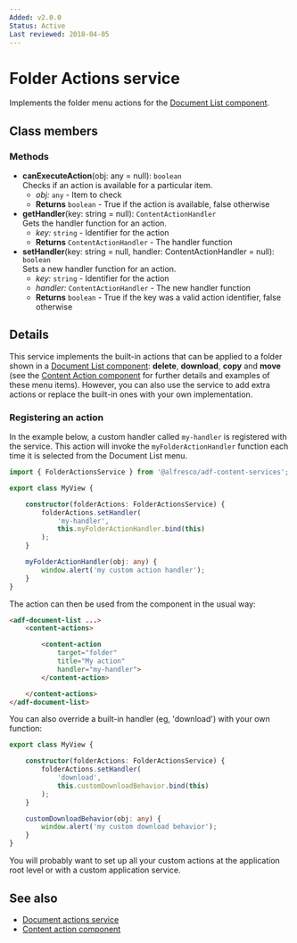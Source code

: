 ```yaml
---
Added: v2.0.0
Status: Active
Last reviewed: 2018-04-05
---
```


# Folder Actions service

Implements the folder menu actions for the [Document List component](../content-services/document-list.component.md).

## Class members

### Methods

-   **canExecuteAction**(obj: any = null): `boolean` <br/>
    Checks if an action is available for a particular item.
    -   _obj:_ `any`  -  Item to check
    -   **Returns** `boolean` - True if the action is available, false otherwise
-   **getHandler**(key: string = null): `ContentActionHandler` <br/>
    Gets the handler function for an action.
    -   _key:_ `string`  -  Identifier for the action
    -   **Returns** `ContentActionHandler` - The handler function
-   **setHandler**(key: string = null, handler: ContentActionHandler = null): `boolean` <br/>
    Sets a new handler function for an action.
    -   _key:_ `string`  -  Identifier for the action
    -   _handler:_ `ContentActionHandler`  -  The new handler function
    -   **Returns** `boolean` - True if the key was a valid action identifier, false otherwise

## Details

This service implements the built-in actions that can be applied to a folder
shown in a [Document List component](document-list.component.md): **delete**,
**download**, **copy** and **move** (see the
[Content Action component](content-action.component.md) for further details and examples
of these menu items). However, you can also use the service to add extra actions or
replace the built-in ones with your own implementation.

### Registering an action

In the example below, a custom handler called `my-handler` is registered with the service.
This action will invoke the `myFolderActionHandler` function each time it is selected
from the Document List menu.

```ts
import { FolderActionsService } from '@alfresco/adf-content-services';

export class MyView {

    constructor(folderActions: FolderActionsService) {
        folderActions.setHandler(
            'my-handler',
            this.myFolderActionHandler.bind(this)
        );
    }

    myFolderActionHandler(obj: any) {
        window.alert('my custom action handler');
    }
}
```

The action can then be used from the component in the usual way:

```html
<adf-document-list ...>
    <content-actions>

        <content-action
            target="folder"
            title="My action"
            handler="my-handler">
        </content-action>

    </content-actions>
</adf-document-list>
```

You can also override a built-in handler (eg, 'download') with your own function:

```ts
export class MyView {

    constructor(folderActions: FolderActionsService) {
        folderActions.setHandler(
            'download',
            this.customDownloadBehavior.bind(this)
        );
    }

    customDownloadBehavior(obj: any) {
        window.alert('my custom download behavior');
    }
}
```

You will probably want to set up all your custom actions at the application root level or
with a custom application service.

## See also

-   [Document actions service](document-actions.service.md)
-   [Content action component](content-action.component.md)

